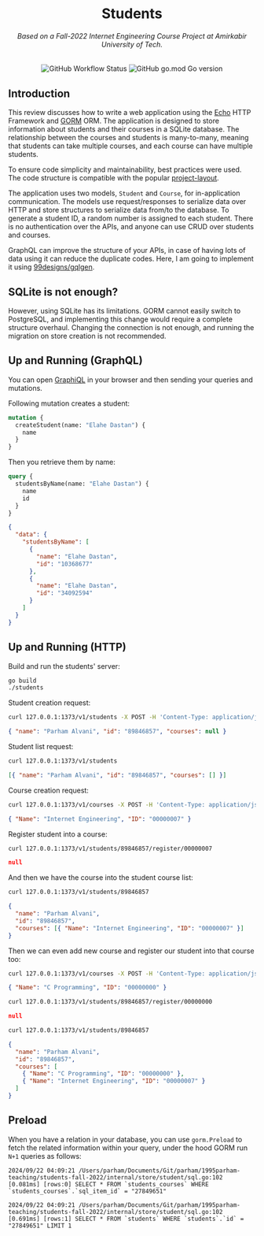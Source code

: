 <h1 align="center">Students</h1>
<h6 align="center">Based on a Fall-2022 Internet Engineering Course Project at Amirkabir University of Tech.</h6>

<p align="center">
  <img alt="GitHub Workflow Status" src="https://img.shields.io/github/actions/workflow/status/1995parham-teaching/students-fall-2022/test.yaml?logo=github&style=for-the-badge">
  <img alt="GitHub go.mod Go version" src="https://img.shields.io/github/go-mod/go-version/1995parham-teaching/students-fall-2022?logo=go&style=for-the-badge">
</p>

## Introduction

This review discusses how to write a web application using the [Echo](https://echo.labstack.com/) HTTP Framework and [GORM](https://gorm.io/) ORM.
The application is designed to store information about students and their courses in a SQLite database.
The relationship between the courses and students is many-to-many,
meaning that students can take multiple courses, and each course can have multiple students.

To ensure code simplicity and maintainability, best practices were used. The code structure is compatible with the popular
[project-layout](https://github.com/golang-standards/project-layout).

The application uses two models, `Student` and `Course`, for in-application communication.
The models use request/responses to serialize data over HTTP and store structures to serialize data from/to the database.
To generate a student ID, a random number is assigned to each student.
There is no authentication over the APIs, and anyone can use CRUD over students and courses.

GraphQL can improve the structure of your APIs, in case of having lots of data using it can reduce the duplicate codes.
Here, I am going to implement it using [99designs/gqlgen](https://github.com/99designs/gqlgen).

## SQLite is not enough?

However, using SQLite has its limitations.
GORM cannot easily switch to PostgreSQL,
and implementing this change would require a complete structure overhaul.
Changing the connection is not enough, and running the migration on store creation is not recommended.

## Up and Running (GraphQL)

You can open [GraphiQL](http://127.0.0.1:1373/v2/graphiql) in your browser and then sending
your queries and mutations.

Following mutation creates a student:

```graphql
mutation {
  createStudent(name: "Elahe Dastan") {
    name
  }
}
```

Then you retrieve them by name:

```graphql
query {
  studentsByName(name: "Elahe Dastan") {
    name
    id
  }
}
```

```json
{
  "data": {
    "studentsByName": [
      {
        "name": "Elahe Dastan",
        "id": "10368677"
      },
      {
        "name": "Elahe Dastan",
        "id": "34092594"
      }
    ]
  }
}
```

## Up and Running (HTTP)

Build and run the students' server:

```bash
go build
./students
```

Student creation request:

```bash
curl 127.0.0.1:1373/v1/students -X POST -H 'Content-Type: application/json' -d '{ "name": "Parham Alvani" }'
```

```json
{ "name": "Parham Alvani", "id": "89846857", "courses": null }
```

Student list request:

```bash
curl 127.0.0.1:1373/v1/students
```

```json
[{ "name": "Parham Alvani", "id": "89846857", "courses": [] }]
```

Course creation request:

```bash
curl 127.0.0.1:1373/v1/courses -X POST -H 'Content-Type: application/json' -d '{ "name": "Internet Engineering" }'
```

```json
{ "Name": "Internet Engineering", "ID": "00000007" }
```

Register student into a course:

```bash
curl 127.0.0.1:1373/v1/students/89846857/register/00000007
```

```json
null
```

And then we have the course into the student course list:

```bash
curl 127.0.0.1:1373/v1/students/89846857
```

```json
{
  "name": "Parham Alvani",
  "id": "89846857",
  "courses": [{ "Name": "Internet Engineering", "ID": "00000007" }]
}
```

Then we can even add new course and register our student into that course too:

```bash
curl 127.0.0.1:1373/v1/courses -X POST -H 'Content-Type: application/json' -d '{ "name": "C Programming" }'
```

```json
{ "Name": "C Programming", "ID": "00000000" }
```

```bash
curl 127.0.0.1:1373/v1/students/89846857/register/00000000
```

```json
null
```

```bash
curl 127.0.0.1:1373/v1/students/89846857
```

```json
{
  "name": "Parham Alvani",
  "id": "89846857",
  "courses": [
    { "Name": "C Programming", "ID": "00000000" },
    { "Name": "Internet Engineering", "ID": "00000007" }
  ]
}
```

## Preload

When you have a relation in your database, you can use `gorm.Preload` to fetch the related information within your
query, under the hood GORM run `N+1` queries as follows:

```text
2024/09/22 04:09:21 /Users/parham/Documents/Git/parham/1995parham-teaching/students-fall-2022/internal/store/student/sql.go:102
[0.081ms] [rows:0] SELECT * FROM `students_courses` WHERE `students_courses`.`sql_item_id` = "27849651"

2024/09/22 04:09:21 /Users/parham/Documents/Git/parham/1995parham-teaching/students-fall-2022/internal/store/student/sql.go:102
[0.691ms] [rows:1] SELECT * FROM `students` WHERE `students`.`id` = "27849651" LIMIT 1
```
